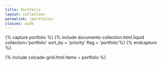 ```yaml
---
title: Portfolio
layout: collection
permalink: /portfolio/
classes: wide
---
```


{% capture portfolio %}
    {% include documents-collection.html.liquid collection='portfolio' sort_by = 'priority' flag = 'portfolio'%}
{% endcapture %}

{% include colcade-grid.html items = portfolio %}
